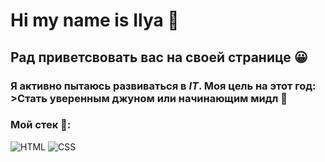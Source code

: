 # Hi my name is Ilya 👋

## Рад приветсвовать вас на своей странице 😀

### Я активно пытаюсь развиваться в ***IT***. Моя цель на этот год: >Стать уверенным джуном или начинающим мидл 🧠

### Мой стек 💪:

![HTML](https://img.shields.io/badge/-HTML-090909?style=social&logo=html5)
![CSS](https://img.shields.io/badge/-CSS-090909?style=social&logo=css3)
